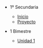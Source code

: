 - 1º Secundaria
  
  - [<i class="bi bi-house"></i> Inicio](1-secundaria/inicio)
  - [<i class="bi bi-book"></i> Proyecto](1-secundaria/proyecto)

- 1 Bimestre

  - [<i class="bi bi-arrow-right-square"></i> Unidad 1](1-secundaria/unidad-1.md)

<!--

  - [Unidad 2](1-secundaria/unidad-2.md)

- 2 Bimestre 

  - [Unidad 3](1-secundaria/unidad-3.md)
  - [Unidad 4](1-secundaria/unidad-4.md)

- 3 Bimestre

  - [Unidad 5](1-secundaria/unidad-5.md)
  - [Unidad 6](1-secundaria/unidad-6.md)

- 4 Bimestre

  - [Unidad 7](1-secundaria/unidad-7.md)
  - [Unidad 8](1-secundaria/unidad-8.md)

- [<i class="bi bi-caret-left-square"></i> Regresar a principal](/)

-->
